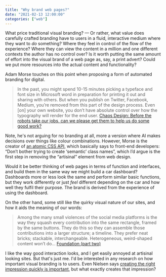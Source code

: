 ```yaml
---
title: "Why brand web pages?"
date: "2021-02-13 12:00:00"
categories: ["web"]
---
```



What price traditional visual branding? — Or rather, what value does carefully crafted branding have to users in a fluid, interactive medium where they want to _do_ something? Where they feel in control of the flow of the experience? Where they can view the content in a million and one different contexts the author has no control over? Is it worth putting the same amount of effort into the visual brand of a web page as, say, a print advert? Could we put more resources into the actual content and functionality?

Adam Morse touches on this point when proposing a form of automated branding for digital.

> In the past, you might spend 10-15 minutes picking a typeface and font size in Microsoft word in preparation for printing it out and sharing with others. But when you publish on Twitter, Facebook, Medium, you’re removed from this part of the design process. Even [on] your own website, you don’t have absolute control over how the typography will render for the end user. [Chaos Design: Before the robots take our jobs, can we please get them to help us do some good work?](https://mrmrs.cc/writing/chaos-design/)

Note, he's not arguing for no branding at all, more a version where AI makes decisions over things like colour combinations. However, Morse is the creator of [an atomic CSS API](https://tachyons.io/), which basically says to front-end developers: “Don’t bother trying to create ‘semantic’ class names”, which I’d argue is the first step in removing the “artisinal” element from web design.

Would it be better thinking of web pages in terms of function and interfaces, and build them in the same way we might build a car dashboard? Dashboards more or less look the same and perform similar basic functions, but they work differently or just _feel_ different depending on the car and how well they fulfil their purpose. The brand is derived from the experience of using the dashboard.

On the other hand, some still like the quirky visual nature of our sites, and how it aids the meaning of our words:

> Among the many small violences of the social media platforms is the way they squash every contribution into the same rectangle, framed by the same buttons. They do this so they can assemble those contributions into a larger structure; a timeline. They prefer neat bricks; stackable, interchangeable. Heterogeneous, weird-shaped content won’t do... [Foundation (part two)](https://society.robinsloan.com/archive/january-2021/)

I like the way good interaction looks, and I get easily annoyed at artisinal looking sites. But that's just me. I'd be interested in any research on how important visual branding is to users. Even Nielsen says [creating the right impression quickly is important](https://www.nngroup.com/articles/how-long-do-users-stay-on-web-pages/), but what exactly creates that impression?

